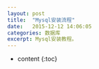 ```yaml
---
layout: post
title:  "Mysql安装流程"
date:   2015-12-12 14:06:05
categories: 数据库
excerpt: Mysql安装教程。
---
```


* content
{:toc}